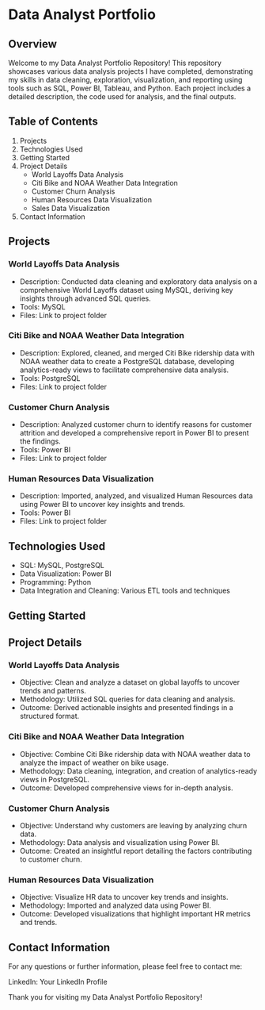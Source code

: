 # Data Analyst Portfolio

## Overview

Welcome to my Data Analyst Portfolio Repository! This repository showcases various data analysis projects I have completed, demonstrating my skills in data cleaning, exploration, visualization, and reporting using tools such as SQL, Power BI, Tableau, and Python. Each project includes a detailed description, the code used for analysis, and the final outputs.

## Table of Contents

1. Projects
2. Technologies Used
3. Getting Started
4. Project Details
    * World Layoffs Data Analysis
    * Citi Bike and NOAA Weather Data Integration
    * Customer Churn Analysis
    * Human Resources Data Visualization
    * Sales Data Visualization
5. Contact Information

## Projects

### World Layoffs Data Analysis
- Description: Conducted data cleaning and exploratory data analysis on a comprehensive World Layoffs dataset using MySQL, deriving key insights through advanced SQL queries.
- Tools: MySQL
- Files: Link to project folder

### Citi Bike and NOAA Weather Data Integration
- Description: Explored, cleaned, and merged Citi Bike ridership data with NOAA weather data to create a PostgreSQL database, developing analytics-ready views to facilitate comprehensive data analysis.
- Tools: PostgreSQL
- Files: Link to project folder

### Customer Churn Analysis
- Description: Analyzed customer churn to identify reasons for customer attrition and developed a comprehensive report in Power BI to present the findings.
- Tools: Power BI
- Files: Link to project folder

### Human Resources Data Visualization
- Description: Imported, analyzed, and visualized Human Resources data using Power BI to uncover key insights and trends.
- Tools: Power BI
- Files: Link to project folder

## Technologies Used

- SQL: MySQL, PostgreSQL
- Data Visualization: Power BI
- Programming: Python
- Data Integration and Cleaning: Various ETL tools and techniques

## Getting Started



## Project Details

### World Layoffs Data Analysis
- Objective: Clean and analyze a dataset on global layoffs to uncover trends and patterns.
- Methodology: Utilized SQL queries for data cleaning and analysis.
- Outcome: Derived actionable insights and presented findings in a structured format.

### Citi Bike and NOAA Weather Data Integration
- Objective: Combine Citi Bike ridership data with NOAA weather data to analyze the impact of weather on bike usage.
- Methodology: Data cleaning, integration, and creation of analytics-ready views in PostgreSQL.
- Outcome: Developed comprehensive views for in-depth analysis.

### Customer Churn Analysis
- Objective: Understand why customers are leaving by analyzing churn data.
- Methodology: Data analysis and visualization using Power BI.
- Outcome: Created an insightful report detailing the factors contributing to customer churn.

### Human Resources Data Visualization
- Objective: Visualize HR data to uncover key trends and insights.
- Methodology: Imported and analyzed data using Power BI.
- Outcome: Developed visualizations that highlight important HR metrics and trends.

## Contact Information

For any questions or further information, please feel free to contact me:

LinkedIn: Your LinkedIn Profile

Thank you for visiting my Data Analyst Portfolio Repository!
